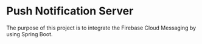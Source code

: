 # Push Notification Server
The purpose of this project is to integrate the Firebase Cloud Messaging by using Spring Boot.